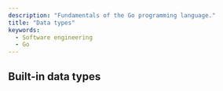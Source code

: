 ```yaml
---
description: "Fundamentals of the Go programming language."
title: "Data types"
keywords:
  - Software engineering
  - Go
---
```


## Built-in data types